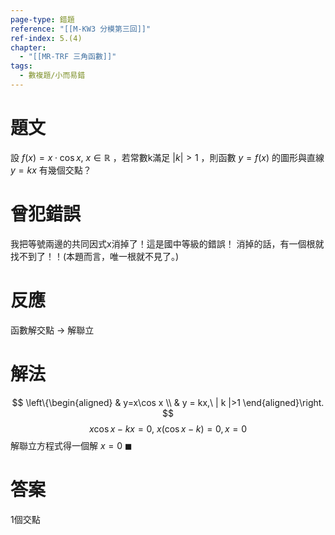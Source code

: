 ```yaml
---
page-type: 錯題
reference: "[[M-KW3 分模第三回]]"
ref-index: 5.(4)
chapter:
  - "[[MR-TRF 三角函數]]"
tags:
  - 數複題/小而易錯
---
```

# 題文
設 $f(x) = x\cdot \cos x,\ x \in \mathbb{R}$ ，若常數k滿足 $| k |>1$ ，則函數 $y = f(x)$ 的圖形與直線 $y = kx$ 有幾個交點？
# 曾犯錯誤
我把等號兩邊的共同因式x消掉了！這是國中等級的錯誤！
消掉的話，有一個根就找不到了！！(本題而言，唯一根就不見了。)
# 反應
函數解交點 -> 解聯立
# 解法
$$
\left\{\begin{aligned}
 & y=x\cos x \\
 & y = kx,\ | k |>1
\end{aligned}\right.
$$
$$
x\cos x -kx =0,\ x(\cos x-k) =0, x = 0
$$
解聯立方程式得一個解 $x = 0\ \blacksquare$
# 答案
1個交點